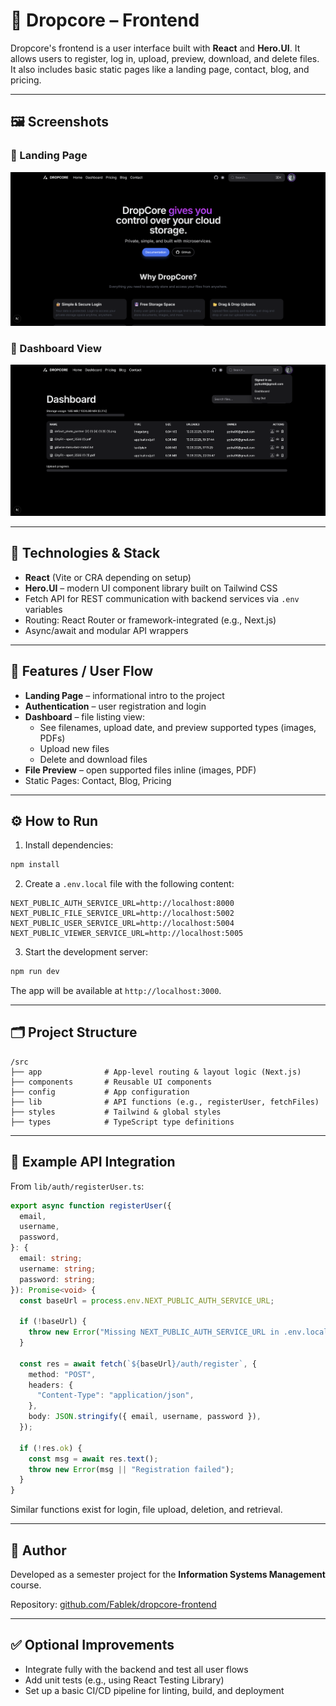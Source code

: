 # 🎨 Dropcore – Frontend

Dropcore's frontend is a user interface built with **React** and **Hero.UI**. It allows users to register, log in, upload, preview, download, and delete files. It also includes basic static pages like a landing page, contact, blog, and pricing.

---

## 🖼️ Screenshots

### 🔹 Landing Page
<img src="./public/screens/landing.png" alt="Dropcore Landing Page"/>

### 🔹 Dashboard View
<img src="./public/screens/dashboard.png" alt="Dropcore Dashboard View"/>

---

## 🧩 Technologies & Stack

- **React** (Vite or CRA depending on setup)
- **Hero.UI** – modern UI component library built on Tailwind CSS
- Fetch API for REST communication with backend services via `.env` variables
- Routing: React Router or framework-integrated (e.g., Next.js)
- Async/await and modular API wrappers

---

## 🧭 Features / User Flow

- **Landing Page** – informational intro to the project
- **Authentication** – user registration and login
- **Dashboard** – file listing view:
  - See filenames, upload date, and preview supported types (images, PDFs)
  - Upload new files
  - Delete and download files
- **File Preview** – open supported files inline (images, PDF)
- Static Pages: Contact, Blog, Pricing

---

## ⚙️ How to Run

1. Install dependencies:

```bash
npm install
```

2. Create a `.env.local` file with the following content:

```
NEXT_PUBLIC_AUTH_SERVICE_URL=http://localhost:8000
NEXT_PUBLIC_FILE_SERVICE_URL=http://localhost:5002
NEXT_PUBLIC_USER_SERVICE_URL=http://localhost:5004
NEXT_PUBLIC_VIEWER_SERVICE_URL=http://localhost:5005
```

3. Start the development server:

```bash
npm run dev
```

The app will be available at `http://localhost:3000`.

---

## 🗂️ Project Structure

```
/src
├── app              # App-level routing & layout logic (Next.js)
├── components       # Reusable UI components
├── config           # App configuration
├── lib              # API functions (e.g., registerUser, fetchFiles)
├── styles           # Tailwind & global styles
├── types            # TypeScript type definitions
```

---

## 🧪 Example API Integration

From `lib/auth/registerUser.ts`:

```ts
export async function registerUser({
  email,
  username,
  password,
}: {
  email: string;
  username: string;
  password: string;
}): Promise<void> {
  const baseUrl = process.env.NEXT_PUBLIC_AUTH_SERVICE_URL;

  if (!baseUrl) {
    throw new Error("Missing NEXT_PUBLIC_AUTH_SERVICE_URL in .env.local");
  }

  const res = await fetch(`${baseUrl}/auth/register`, {
    method: "POST",
    headers: {
      "Content-Type": "application/json",
    },
    body: JSON.stringify({ email, username, password }),
  });

  if (!res.ok) {
    const msg = await res.text();
    throw new Error(msg || "Registration failed");
  }
}
```

Similar functions exist for login, file upload, deletion, and retrieval.

---

## 👤 Author

Developed as a semester project for the **Information Systems Management** course.

Repository: [github.com/Fablek/dropcore-frontend](https://github.com/Fablek/dropcore-frontend)

---

## ✅ Optional Improvements

- Integrate fully with the backend and test all user flows
- Add unit tests (e.g., using React Testing Library)
- Set up a basic CI/CD pipeline for linting, build, and deployment
